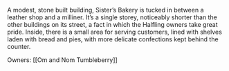 A modest, stone built building, Sister’s Bakery is tucked in between a leather shop and a milliner. It’s a single storey, noticeably shorter than the other buildings on its street, a fact in which the Halfling owners take great pride. Inside, there is a small area for serving customers, lined with shelves laden with bread and pies, with more delicate confections kept behind the counter.


Owners: [[Om and Nom Tumbleberry]]
